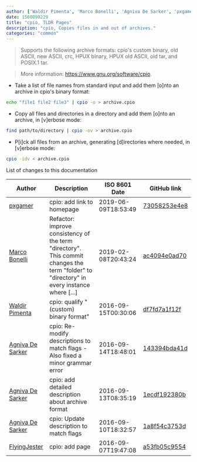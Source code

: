 ```yaml
---
author: ['Waldir Pimenta', 'Marco Bonelli', 'Agniva De Sarker', 'pxgamer', 'FlyingJester']
date: 1560099229
title: "cpio, TLDR Pages"
description: "cpio, Copies files in and out of archives."
categories: "common"
---
```

> Supports the following archive formats: cpio's custom binary, old ASCII, new ASCII, crc, HPUX binary, HPUX old ASCII, old tar, and POSIX.1 tar.

> More information: <https://www.gnu.org/software/cpio>.

- Take a list of file names from standard input and add them [o]nto an archive in cpio's binary format:

```bash
echo "file1 file2 file3" | cpio -o > archive.cpio
```

- Copy all files and directories in a directory and add them [o]nto an archive, in [v]erbose mode:

```bash
find path/to/directory | cpio -ov > archive.cpio
```

- P[i]ck all files from an archive, generating [d]irectories where needed, in [v]erbose mode:

```bash
cpio -idv < archive.cpio
```
List of changes to this documentation


Author | Description | ISO 8601 Date | GitHub link
------|-----|-----|-----
[pxgamer](mailto:owzie123@gmail.com) | cpio: add link to homepage | 2019-06-09T18:53:49 | [73058253e4e8](https://github.com/tldr-pages/tldr/commit/73058253e4e83e07c2cb23b12609fc801364a322)
[Marco Bonelli](mailto:mb5.marcob@gmail.com) | Refactor: improve consistency of the term "directory". This commit changes the term "folder" to "directory" in every instance where [...] | 2019-02-08T20:43:24 | [ac4094e0ad70](https://github.com/tldr-pages/tldr/commit/ac4094e0ad70a6be2163b06d24b53992b93aee4f)
[Waldir Pimenta](mailto:waldyrious@gmail.com) | cpio: qualify "(custom) binary format" | 2016-09-15T00:30:06 | [df7fd7a1f12f](https://github.com/tldr-pages/tldr/commit/df7fd7a1f12f5375210f81a6ca8a45031611cbe4)
[Agniva De Sarker](mailto:agnivade@yahoo.co.in) | cpio: Re-modify descriptions to match flags - Also fixed a minor grammar error | 2016-09-14T18:48:01 | [143394bda41d](https://github.com/tldr-pages/tldr/commit/143394bda41df2577ca185ab72b990bcb2e3e55b)
[Agniva De Sarker](mailto:agnivade@yahoo.co.in) | cpio: add detailed description about archive format | 2016-09-13T08:35:19 | [1ecdf192380b](https://github.com/tldr-pages/tldr/commit/1ecdf192380b1fdaf429ccae0e25ff72d0ee076a)
[Agniva De Sarker](mailto:agnivade@yahoo.co.in) | cpio: Update description to match flags | 2016-09-10T18:32:57 | [1a8f54c3753d](https://github.com/tldr-pages/tldr/commit/1a8f54c3753df6fda7671ce31228a51724100ade)
[FlyingJester](mailto:foolkingcrown@gmail.com) | cpio: add page | 2016-09-07T19:47:08 | [a53fb05c9554](https://github.com/tldr-pages/tldr/commit/a53fb05c9554f8b1da10da26e836011a271d1ce1)


